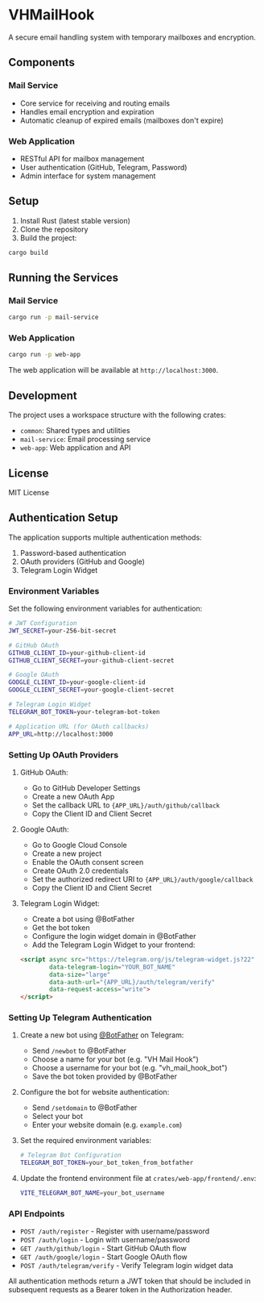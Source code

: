 # VHMailHook

A secure email handling system with temporary mailboxes and encryption.

## Components

### Mail Service
- Core service for receiving and routing emails
- Handles email encryption and expiration
- Automatic cleanup of expired emails (mailboxes don't expire)

### Web Application
- RESTful API for mailbox management
- User authentication (GitHub, Telegram, Password)
- Admin interface for system management

## Setup

1. Install Rust (latest stable version)
2. Clone the repository
3. Build the project:
```bash
cargo build
```

## Running the Services

### Mail Service
```bash
cargo run -p mail-service
```

### Web Application
```bash
cargo run -p web-app
```

The web application will be available at `http://localhost:3000`.

## Development

The project uses a workspace structure with the following crates:
- `common`: Shared types and utilities
- `mail-service`: Email processing service
- `web-app`: Web application and API

## License

MIT License

## Authentication Setup

The application supports multiple authentication methods:

1. Password-based authentication
2. OAuth providers (GitHub and Google)
3. Telegram Login Widget

### Environment Variables

Set the following environment variables for authentication:

```bash
# JWT Configuration
JWT_SECRET=your-256-bit-secret

# GitHub OAuth
GITHUB_CLIENT_ID=your-github-client-id
GITHUB_CLIENT_SECRET=your-github-client-secret

# Google OAuth
GOOGLE_CLIENT_ID=your-google-client-id
GOOGLE_CLIENT_SECRET=your-google-client-secret

# Telegram Login Widget
TELEGRAM_BOT_TOKEN=your-telegram-bot-token

# Application URL (for OAuth callbacks)
APP_URL=http://localhost:3000
```

### Setting Up OAuth Providers

1. GitHub OAuth:
   - Go to GitHub Developer Settings
   - Create a new OAuth App
   - Set the callback URL to `{APP_URL}/auth/github/callback`
   - Copy the Client ID and Client Secret

2. Google OAuth:
   - Go to Google Cloud Console
   - Create a new project
   - Enable the OAuth consent screen
   - Create OAuth 2.0 credentials
   - Set the authorized redirect URI to `{APP_URL}/auth/google/callback`
   - Copy the Client ID and Client Secret

3. Telegram Login Widget:
   - Create a bot using @BotFather
   - Get the bot token
   - Configure the login widget domain in @BotFather
   - Add the Telegram Login Widget to your frontend:
   ```html
   <script async src="https://telegram.org/js/telegram-widget.js?22" 
           data-telegram-login="YOUR_BOT_NAME" 
           data-size="large" 
           data-auth-url="{APP_URL}/auth/telegram/verify"
           data-request-access="write">
   </script>
   ```

### Setting Up Telegram Authentication

1. Create a new bot using [@BotFather](https://t.me/botfather) on Telegram:
   - Send `/newbot` to @BotFather
   - Choose a name for your bot (e.g. "VH Mail Hook")
   - Choose a username for your bot (e.g. "vh_mail_hook_bot")
   - Save the bot token provided by @BotFather

2. Configure the bot for website authentication:
   - Send `/setdomain` to @BotFather
   - Select your bot
   - Enter your website domain (e.g. `example.com`)

3. Set the required environment variables:
   ```bash
   # Telegram Bot Configuration
   TELEGRAM_BOT_TOKEN=your_bot_token_from_botfather
   ```

4. Update the frontend environment file at `crates/web-app/frontend/.env`:
   ```bash
   VITE_TELEGRAM_BOT_NAME=your_bot_username
   ```

### API Endpoints

- `POST /auth/register` - Register with username/password
- `POST /auth/login` - Login with username/password
- `GET /auth/github/login` - Start GitHub OAuth flow
- `GET /auth/google/login` - Start Google OAuth flow
- `POST /auth/telegram/verify` - Verify Telegram login widget data

All authentication methods return a JWT token that should be included in subsequent requests as a Bearer token in the Authorization header. 